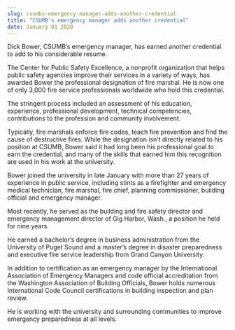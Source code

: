 ```yaml
---
slug: csumbs-emergency-manager-adds-another-credential
title: "CSUMB's emergency manager adds another credential"
date: January 01 2020
---
```


 
<p>
  Dick Bower, CSUMB’s emergency manager, has earned another credential to add to
  his considerable resume.
</p>
<p>
  The Center for Public Safety Excellence, a nonprofit organization that helps
  public safety agencies improve their services in a variety of ways, has
  awarded Bower the professional designation of fire marshal. He is now one of
  only 3,000 fire service professionals worldwide who hold this credential.
</p>
<p>
  The stringent process included an assessment of his education, experience,
  professional development, technical competencies, contributions to the
  profession and community involvement.
</p>
<p>
  Typically, fire marshals enforce fire codes, teach fire prevention and find
  the cause of destructive fires. While the designation isn’t directly related
  to his position at CSUMB, Bower said it had long been his professional goal to
  earn the credential, and many of the skills that earned him this recognition
  are used in his work at the university.
</p>
<p>
  Bower joined the university in late January with more than 27 years of
  experience in public service, including stints as a firefighter and emergency
  medical technician, fire marshal, fire chief, planning commissioner, building
  official and emergency manager.
</p>
<p>
  Most recently, he served as the building and fire safety director and
  emergency management director of Gig Harbor, Wash., a position he held for
  nine years.
</p>
<p>
  He earned a bachelor’s degree in business administration from the University
  of Puget Sound and a master’s degree in disaster preparedness and executive
  fire service leadership from Grand Canyon University.
</p>
<p>
  In addition to certification as an emergency manager by the International
  Association of Emergency Managers and code official accreditation from the
  Washington Association of Building Officials, Bower holds numerous
  International Code Council certifications in building inspection and plan
  review.
</p>
<p>
  He is working with the university and surrounding communities to improve
  emergency preparedness at all levels.
</p>
 
